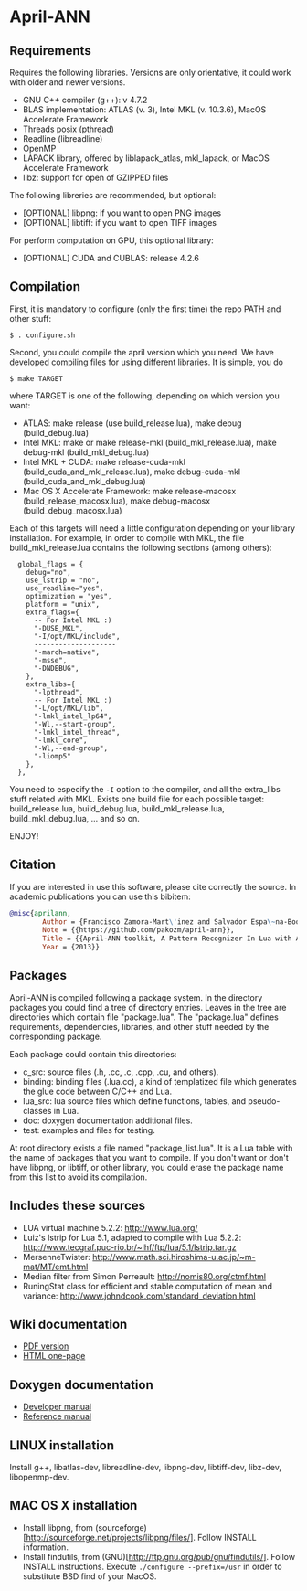 April-ANN
=========

Requirements
------------

Requires the following libraries. Versions are only orientative, it could work with older and newer versions.

- GNU C++ compiler (g++): v 4.7.2
- BLAS implementation: ATLAS (v. 3), Intel MKL (v. 10.3.6), MacOS Accelerate Framework
- Threads posix (pthread)
- Readline (libreadline)
- OpenMP
- LAPACK library, offered by liblapack_atlas, mkl_lapack, or MacOS Accelerate Framework
- libz: support for open of GZIPPED files

The following libreries are recommended, but optional:
- [OPTIONAL] libpng: if you want to open PNG images
- [OPTIONAL] libtiff: if you want to open TIFF images

For perform computation on GPU, this optional library:
- [OPTIONAL] CUDA and CUBLAS: release 4.2.6

Compilation
-----------

First, it is mandatory to configure (only the first time) the repo PATH and other stuff:

```$ . configure.sh```

Second, you could compile the april version which you need. We have developed compiling files for using
different libraries. It is simple, you do

```$ make TARGET```

where TARGET is one of the following, depending on which version you want:

- ATLAS: make release (use build_release.lua), make debug (build_debug.lua)
- Intel MKL: make or make release-mkl (build_mkl_release.lua), make debug-mkl (build_mkl_debug.lua)
- Intel MKL + CUDA: make release-cuda-mkl (build_cuda_and_mkl_release.lua), make debug-cuda-mkl (build_cuda_and_mkl_debug.lua)
- Mac OS X Accelerate Framework: make release-macosx (build_release_macosx.lua), make debug-macosx (build_debug_macosx.lua)

Each of this targets will need a little configuration depending on your library
installation. For example, in order to compile with MKL, the file build_mkl_release.lua contains
the following sections (among others):

```
  global_flags = {
    debug="no",
    use_lstrip = "no",
    use_readline="yes",
    optimization = "yes",
    platform = "unix",
    extra_flags={
      -- For Intel MKL :)
      "-DUSE_MKL",
      "-I/opt/MKL/include",
      --------------------
      "-march=native",
      "-msse",
      "-DNDEBUG",
    },
    extra_libs={
      "-lpthread",
      -- For Intel MKL :)
      "-L/opt/MKL/lib",
      "-lmkl_intel_lp64",
      "-Wl,--start-group",
      "-lmkl_intel_thread",
      "-lmkl_core",
      "-Wl,--end-group",
      "-liomp5"
    },
  },
```

You need to especify the `-I` option to the compiler, and all the extra_libs stuff related with MKL.
Exists one build file for each possible target: build_release.lua, build_debug.lua, build_mkl_release.lua,
build_mkl_debug.lua, ... and so on.

ENJOY!

Citation
--------

If you are interested in use this software, please cite correctly the source. In academic publications
you can use this bibitem:

```bibtex
@misc{aprilann,
        Author = {Francisco Zamora-Mart\'inez and Salvador Espa\~na-Boquera and Jorge Gorbe-Moya and Joan Pastor-Pellicer and Adrian Palacios},
        Note = {{https://github.com/pakozm/april-ann}},
        Title = {{April-ANN toolkit, A Pattern Recognizer In Lua with Artificial Neural Networks}},
        Year = {2013}}
```


Packages
--------

April-ANN is compiled following a package system. In the directory packages you could find a
tree of directory entries. Leaves in the tree are directories which contain file "package.lua".
The "package.lua" defines requirements, dependencies, libraries, and other stuff needed by the
corresponding package.

Each package could contain this directories:

- c_src: source files (.h, .cc, .c, .cpp, .cu, and others).
- binding: binding files (.lua.cc), a kind of templatized file which generates the glue code between C/C++ and Lua.
- lua_src: lua source files which define functions, tables, and pseudo-classes in Lua.
- doc: doxygen documentation additional files.
- test: examples and files for testing.

At root directory exists a file named "package_list.lua". It is a Lua table with the name of packages that
you want to compile. If you don't want or don't have libpng, or libtiff, or other library, you could
erase the package name from this list to avoid its compilation.


Includes these sources
----------------------
- LUA virtual machine 5.2.2: http://www.lua.org/
- Luiz's lstrip for Lua 5.1, adapted to compile with Lua 5.2.2: http://www.tecgraf.puc-rio.br/~lhf/ftp/lua/5.1/lstrip.tar.gz
- MersenneTwister: http://www.math.sci.hiroshima-u.ac.jp/~m-mat/MT/emt.html
- Median filter from Simon Perreault: http://nomis80.org/ctmf.html
- RuningStat class for efficient and stable computation of mean and variance: http://www.johndcook.com/standard_deviation.html


Wiki documentation
------------------

- [PDF version](https://rawgithub.com/wiki/pakozm/april-ann/WIKI.pdf)
- [HTML one-page](https://rawgithub.com/wiki/pakozm/april-ann/WIKI.html)


Doxygen documentation
---------------------
- [Developer manual](http://pakozm.github.com/april-ann/doxygen_doc/developer/html/index.html)
- [Reference manual](http://pakozm.github.com/april-ann/doxygen_doc/user_refman/html/index.html)

LINUX installation
------------------

Install g++, libatlas-dev, libreadline-dev, libpng-dev, libtiff-dev, libz-dev, libopenmp-dev.

MAC OS X installation
---------------------

- Install libpng, from (sourceforge)[http://sourceforge.net/projects/libpng/files/]. Follow INSTALL information.
- Install findutils, from (GNU)[http://ftp.gnu.org/pub/gnu/findutils/]. Follow INSTALL instructions. Execute `./configure --prefix=/usr` in order to substitute BSD find of your MacOS.

